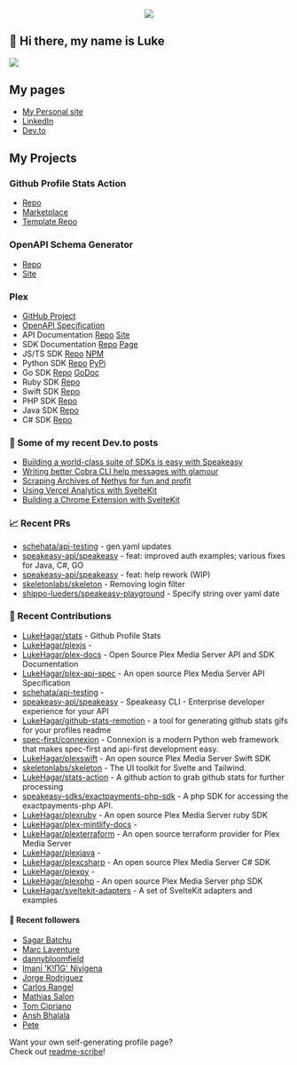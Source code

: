 <div align="center">
   <img src="https://raw.githubusercontent.com/LukeHagar/github-stats-remotion/main/out/readme.gif">
</div>

## 👋 Hi there, my name is Luke

<a href="https://hits.seeyoufarm.com"><img src="https://hits.seeyoufarm.com/api/count/incr/badge.svg?url=https%3A%2F%2Fgithub.com%2Flukehagar1212%2Fhit-counter&count_bg=%2384A1FF&title_bg=%23445DD3&icon=mocha.svg&icon_color=%23E7E7E7&title=Views&edge_flat=false"/></a>


## My pages
- [My Personal site](https://lukehagar.com/)
- [LinkedIn](https://www.linkedin.com/in/lukehagar/)
- [Dev.to](https://dev.to/lukehagar)

## My Projects

### Github Profile Stats Action
- [Repo](https://github.com/LukeHagar/stats-action)
- [Marketplace](https://github.com/marketplace/actions/profile-stats)
- [Template Repo](https://github.com/LukeHagar/stats)

### OpenAPI Schema Generator
- [Repo](https://github.com/LukeHagar/openapi-definition-generator/)
- [Site](https://oas-def-gen.lukehagar.com)

### Plex
- [GitHub Project](https://github.com/users/LukeHagar/projects/3)
- [OpenAPI Specification](https://github.com/LukeHagar/plex-api-spec)
- API Documentation [Repo](https://github.com/LukeHagar/plex-docs) [Site](https://plexapi.dev)
- SDK Documentation [Repo](https://github.com/LukeHagar/plex-sdk-docs) [Page](https://plexapi.dev/sdk-docs)
- JS/TS SDK [Repo](https://github.com/LukeHagar/plexjs) [NPM](https://www.npmjs.com/package/@lukehagar/plexjs)
- Python SDK [Repo](https://github.com/LukeHagar/plexpy) [PyPi](https://pypi.org/project/plex-api-client/)
- Go SDK [Repo](https://github.com/LukeHagar/plexgo) [GoDoc](https://pkg.go.dev/github.com/LukeHagar/plexgo)
- Ruby SDK [Repo](https://github.com/LukeHagar/plexruby)
- Swift SDK [Repo](https://github.com/LukeHagar/plexswift)
- PHP SDK [Repo](https://github.com/LukeHagar/plexphp)
- Java SDK [Repo](https://github.com/LukeHagar/plexjava)
- C# SDK [Repo](https://github.com/LukeHagar/plexcsharp)


### 📜 Some of my recent Dev.to posts

- [Building a world-class suite of SDKs is easy with Speakeasy](https://dev.to/lukehagar/building-a-world-class-suite-of-sdks-is-easy-with-speakeasy-37ba)
- [Writing better Cobra CLI help messages with glamour](https://dev.to/lukehagar/writing-better-cobra-cli-help-messages-with-glamour-1525)
- [Scraping Archives of Nethys for fun and profit](https://dev.to/lukehagar/scraping-archives-of-nethys-for-fun-and-profit-3ll3)
- [Using Vercel Analytics with SvelteKit](https://dev.to/lukehagar/using-vercel-analytics-with-sveltekit-381j)
- [Building a Chrome Extension with SvelteKit](https://dev.to/lukehagar/building-a-chrome-extension-with-sveltekit-3kb)

### 📈 Recent PRs

- [schehata/api-testing](https://github.com/schehata/api-testing/pull/1) - gen.yaml updates
- [speakeasy-api/speakeasy](https://github.com/speakeasy-api/speakeasy/pull/623) - feat: improved auth examples; various fixes for Java, C#, GO
- [speakeasy-api/speakeasy](https://github.com/speakeasy-api/speakeasy/pull/619) - feat: help rework (WIP)
- [skeletonlabs/skeleton](https://github.com/skeletonlabs/skeleton/pull/2606) - Removing login filter
- [shippo-lueders/speakeasy-playground](https://github.com/shippo-lueders/speakeasy-playground/pull/1) - Specify string over yaml date

### 👷 Recent Contributions

- [LukeHagar/stats](https://github.com/LukeHagar/stats) - Github Profile Stats
- [LukeHagar/plexjs](https://github.com/LukeHagar/plexjs) - 
- [LukeHagar/plex-docs](https://github.com/LukeHagar/plex-docs) - Open Source Plex Media Server API and SDK Documentation
- [LukeHagar/plex-api-spec](https://github.com/LukeHagar/plex-api-spec) - An open source Plex Media Server API Specification
- [schehata/api-testing](https://github.com/schehata/api-testing) - 
- [speakeasy-api/speakeasy](https://github.com/speakeasy-api/speakeasy) - Speakeasy CLI - Enterprise developer experience for your API
- [LukeHagar/github-stats-remotion](https://github.com/LukeHagar/github-stats-remotion) - a tool for generating github stats gifs for your profiles readme
- [spec-first/connexion](https://github.com/spec-first/connexion) - Connexion is a modern Python web framework that makes spec-first and api-first development easy.
- [LukeHagar/plexswift](https://github.com/LukeHagar/plexswift) - An open source Plex Media Server Swift SDK
- [skeletonlabs/skeleton](https://github.com/skeletonlabs/skeleton) - The UI toolkit for Svelte and Tailwind.
- [LukeHagar/stats-action](https://github.com/LukeHagar/stats-action) - A github action to grab github stats for further processing
- [speakeasy-sdks/exactpayments-php-sdk](https://github.com/speakeasy-sdks/exactpayments-php-sdk) - A php SDK for accessing the exactpayments-php API.
- [LukeHagar/plexruby](https://github.com/LukeHagar/plexruby) - An open source Plex Media Server ruby SDK
- [LukeHagar/plex-mintlify-docs](https://github.com/LukeHagar/plex-mintlify-docs) - 
- [LukeHagar/plexterraform](https://github.com/LukeHagar/plexterraform) - An open source terraform provider for Plex Media Server
- [LukeHagar/plexjava](https://github.com/LukeHagar/plexjava) - 
- [LukeHagar/plexcsharp](https://github.com/LukeHagar/plexcsharp) - An open source Plex Media Server C# SDK
- [LukeHagar/plexpy](https://github.com/LukeHagar/plexpy) - 
- [LukeHagar/plexphp](https://github.com/LukeHagar/plexphp) - An open source Plex Media Server php SDK
- [LukeHagar/sveltekit-adapters](https://github.com/LukeHagar/sveltekit-adapters) - A set of SvelteKit adapters and examples

#### 👯 Recent followers

- [Sagar Batchu](https://github.com/simplesagar)
- [Marc Laventure](https://github.com/marclave)
- [dannybloomfield](https://github.com/dannybloomfield)
- [Imani &#39;K!ΠG&#39; Niyigena ](https://github.com/ImaniAN)
- [Jorge Rodriguez](https://github.com/jorgerdz)
- [Carlos Rangel](https://github.com/CarlosRangel17)
- [Mathias Salon](https://github.com/mscreativo)
- [Tom Cipriano](https://github.com/tomcipriani)
- [Ansh Bhalala](https://github.com/bhalalansh)
- [Pete](https://github.com/virtuoushub)

Want your own self-generating profile page?   
Check out [readme-scribe](https://github.com/muesli/readme-scribe)!


